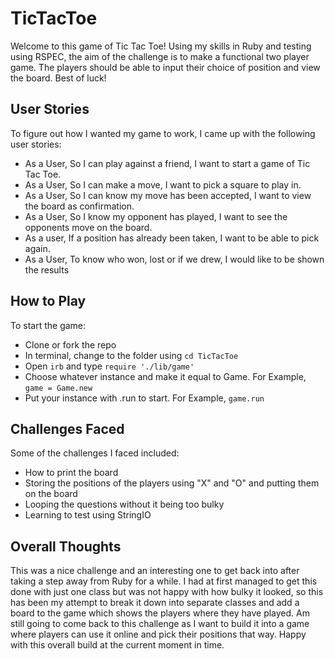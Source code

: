 # TicTacToe

Welcome to this game of Tic Tac Toe! Using my skills in Ruby and testing using RSPEC, the aim of the challenge is to make a functional two player game. The players should be able to input their choice of position and view the board. Best of luck!

## User Stories

To figure out how I wanted my game to work, I came up with the following user stories:

- As a User, So I can play against a friend, I want to start a game of Tic Tac Toe.
- As a User, So I can make a move, I want to pick a square to play in.
- As a User, So I can know my move has been accepted, I want to view the board as confirmation.
- As a User, So I know my opponent has played, I want to see the opponents move on the board.
- As a user, If a position has already been taken, I want to be able to pick again.
- As a User, To know who won, lost or if we drew, I would like to be shown the results

## How to Play

To start the game:

- Clone or fork the repo
- In terminal, change to the folder using `cd TicTacToe`
- Open `irb` and type `require './lib/game'`
- Choose whatever instance and make it equal to Game. For Example, `game = Game.new`
- Put your instance with .run to start. For Example, `game.run`

## Challenges Faced

Some of the challenges I faced included:

- How to print the board
- Storing the positions of the players using "X" and "O" and putting them on the board
- Looping the questions without it being too bulky
- Learning to test using StringIO

## Overall Thoughts

This was a nice challenge and an interesting one to get back into after taking a step away from Ruby for a while. I had at first managed to get this done with just one class but was not happy with how bulky it looked, so this has been my attempt to break it down into separate classes and add a board to the game which shows the players where they have played. Am still going to come back to this challenge as I want to build it into a game where players can use it online and pick their positions that way. Happy with this overall build at the current moment in time.

